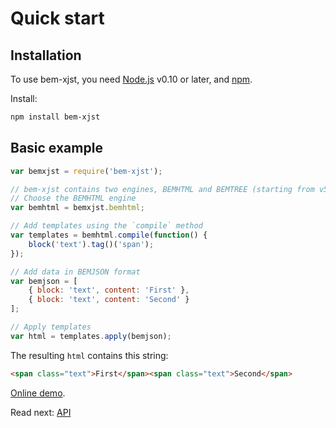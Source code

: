 # Quick start

## Installation

To use bem-xjst, you need [Node.js](https://nodejs.org/) v0.10 or later, and [npm](https://www.npmjs.com/).

Install:

```bash
npm install bem-xjst
```

## Basic example

```js
var bemxjst = require('bem-xjst');

// bem-xjst contains two engines, BEMHTML and BEMTREE (starting from v5.0.0)
// Choose the BEMHTML engine
var bemhtml = bemxjst.bemhtml;

// Add templates using the `compile` method
var templates = bemhtml.compile(function() {
    block('text').tag()('span');
});

// Add data in BEMJSON format
var bemjson = [
    { block: 'text', content: 'First' },
    { block: 'text', content: 'Second' }
];

// Apply templates
var html = templates.apply(bemjson);
```

The resulting `html` contains this string:

```html
<span class="text">First</span><span class="text">Second</span>
```

[Online demo](https://bem.github.io/bem-xjst/).

Read next: [API](3-api.md)

